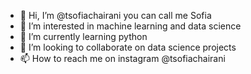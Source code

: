 - 👋 Hi, I’m @tsofiachairani you can call me Sofia
- 👀 I’m interested in machine learning and data science
- 🌱 I’m currently learning python
- 💞️ I’m looking to collaborate on data science projects
- 📫 How to reach me on instagram @tsofiachairani 

<!---
tsofiachairani/tsofiachairani is a ✨ special ✨ repository because its `README.md` (this file) appears on your GitHub profile.
You can click the Preview link to take a look at your changes.
--->
